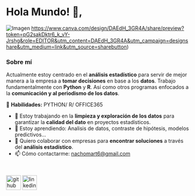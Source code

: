# Hola Mundo! 👋, 

<!---![Imagen](https://github.com/StatisticsWithJIMP/PRUEBA/blob/main/Jos%C3%A9%20Ignacio%20Mart%C3%ADnez.png)--->
![Imagen](https://drive.google.com/file/d/1WA136aNcVZOiTN-saFbrOHCoTIJ80H8L/view?usp=sharing)
https://www.canva.com/design/DAEdH_3GR4A/share/preview?token=pG2sakDktr6_k_vY-Jrshg&role=EDITOR&utm_content=DAEdH_3GR4A&utm_campaign=designshare&utm_medium=link&utm_source=sharebutton)
<!---## Mi nombre es ✨**JOSÉ IGNACIO**✨--->
### Sobre mí


Actualmente estoy centrado en el **análisis estadístico** para servir de mejor manera a la empresa a **tomar decisiones** en base a los **datos**. Trabajo fundamentalmente con **Python** y **R**. Así como otros programas enfocados a la **comunicación y al periodismo de los datos**.
<br>

🚀 **Habilidades:** PYTHON/ R/ OFFICE365 
<br>
- 🔭 Estoy trabajando en la **limpieza y exploración de los datos** para garantizar la **calidad del dato** en proyectos estadísticos. 
- 🌱 Estoy aprendiendo: Analisis de datos, contraste de hipótesis, modelos predictivos... 
- 👯 Quiero colaborar con empresas para **encontrar soluciones** a través del **análisis estadístico**. 
- 📫 Cómo contactarme: nachomart6@gmail.com 
<br>

[<img src='https://cdn.jsdelivr.net/npm/simple-icons@3.0.1/icons/github.svg' alt='github' height='40'>](https://github.com/StatisticsWithJIMP)  [<img src='https://cdn.jsdelivr.net/npm/simple-icons@3.0.1/icons/linkedin.svg' alt='linkedin' height='40'>](https://www.linkedin.com/in/Nachomart6/)  

<!---
StatisticsWithJIMP/StatisticsWithJIMP is a ✨ special ✨ repository because its `README.md` (this file) appears on your GitHub profile.
You can click the Preview link to take a look at your changes.
--->
